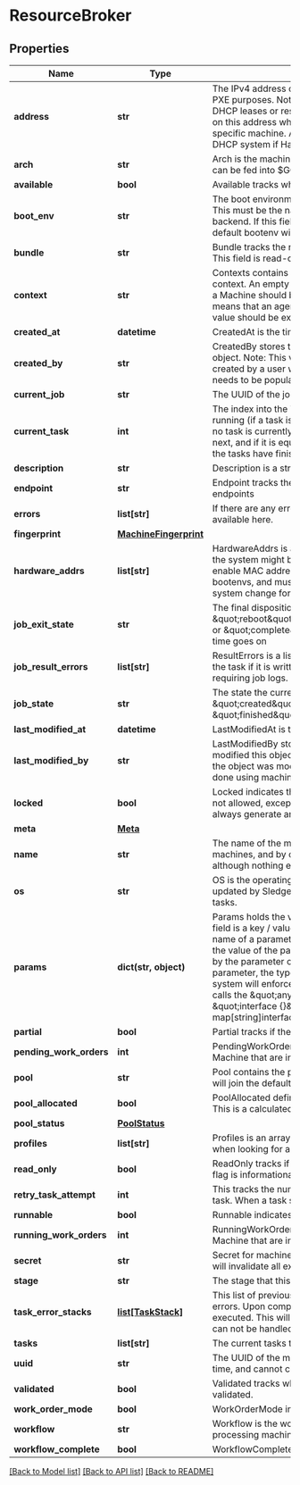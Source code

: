 # ResourceBroker

## Properties
Name | Type | Description | Notes
------------ | ------------- | ------------- | -------------
**address** | **str** | The IPv4 address of the machine that should be used for PXE purposes.  Note that this field does not directly tie into DHCP leases or reservations -- the provisioner relies solely on this address when determining what to render for a specific machine. Address is updated automatically by the DHCP system if HardwareAddrs is filled out. | [optional] 
**arch** | **str** | Arch is the machine architecture. It should be an arch that can be fed into $GOARCH. | 
**available** | **bool** | Available tracks whether or not the model passed validation. | [optional] 
**boot_env** | **str** | The boot environment that the machine should boot into.  This must be the name of a boot environment present in the backend. If this field is not present or blank, the global default bootenv will be used instead. | [optional] 
**bundle** | **str** | Bundle tracks the name of the store containing this object. This field is read-only, and cannot be changed via the API. | [optional] 
**context** | **str** | Contexts contains the name of the current execution context. An empty string indicates that an agent running on a Machine should be executing tasks, and any other value means that an agent running with its context set for this value should be executing tasks. | [optional] 
**created_at** | **datetime** | CreatedAt is the time that this object was created. | [optional] 
**created_by** | **str** | CreatedBy stores the value of the user that created this object. Note: This value is stored ONLY if the object was created by a user which means that &#x60;currentUserName&#x60; needs to be populated in the authBlob | [optional] 
**current_job** | **str** | The UUID of the job that is currently running. | [optional] 
**current_task** | **int** | The index into the Tasks list for the task that is currently running (if a task is running) or the next task that will run (if no task is currently running).  If -1, then the first task will run next, and if it is equal to the length of the Tasks list then all the tasks have finished running. | 
**description** | **str** | Description is a string for providing a simple description | [optional] 
**endpoint** | **str** | Endpoint tracks the owner of the object among DRP endpoints | [optional] 
**errors** | **list[str]** | If there are any errors in the validation process, they will be available here. | [optional] 
**fingerprint** | [**MachineFingerprint**](MachineFingerprint.md) |  | [optional] 
**hardware_addrs** | **list[str]** | HardwareAddrs is a list of MAC addresses we expect that the system might boot from. This must be filled out to enable MAC address based booting from the various bootenvs, and must be updated if the MAC addresses for a system change for whatever reason. | [optional] 
**job_exit_state** | **str** | The final disposition of the current job. Can be one of \&quot;reboot\&quot;,\&quot;poweroff\&quot;,\&quot;stop\&quot;, or \&quot;complete\&quot; Other substates may be added as time goes on | [optional] 
**job_result_errors** | **list[str]** | ResultErrors is a list of error from the task.  This is filled in by the task if it is written to do so.  This tracks results without requiring job logs. | [optional] 
**job_state** | **str** | The state the current job is in.  Must be one of \&quot;created\&quot;, \&quot;failed\&quot;, \&quot;finished\&quot;, \&quot;incomplete\&quot; | [optional] 
**last_modified_at** | **datetime** | LastModifiedAt is the time that this object was last modified. | [optional] 
**last_modified_by** | **str** | LastModifiedBy stores the value of the user that last modified this object. NOTE: This value is populated ONLY if the object was modified by a user which means any actions done using machine tokens will not get tracked | [optional] 
**locked** | **bool** | Locked indicates that changes to the Machine by users are not allowed, except for unlocking the machine, which will always generate an Audit event. | 
**meta** | [**Meta**](Meta.md) |  | [optional] 
**name** | **str** | The name of the machine.  This must be unique across all machines, and by convention it is the FQDN of the machine, although nothing enforces that. | 
**os** | **str** | OS is the operating system that the node is running in.  It is updated by Sledgehammer and by the various OS install tasks. | [optional] 
**params** | **dict(str, object)** | Params holds the values of parameters on the object.  The field is a key / value store of the parameters. The key is the name of a parameter.  The key is of type string. The value is the value of the parameter.  The type of the value is defined by the parameter object.  If the key doesn&#39;t reference a parameter, the type of the object can be anything.  The system will enforce the named parameter&#39;s value&#39;s type.  Go calls the \&quot;anything\&quot; parameters as \&quot;interface {}\&quot;.  Hence, the type of this field is a map[string]interface{}. | [optional] 
**partial** | **bool** | Partial tracks if the object is not complete when returned. | [optional] 
**pending_work_orders** | **int** | PendingWorkOrders is the number of work orders for this Machine that are in the &#39;created&#39; state. | [optional] 
**pool** | **str** | Pool contains the pool the machine is in. Unset machines will join the default Pool | [optional] 
**pool_allocated** | **bool** | PoolAllocated defines if the machine is allocated in this pool This is a calculated field. | [optional] 
**pool_status** | [**PoolStatus**](PoolStatus.md) |  | [optional] 
**profiles** | **list[str]** | Profiles is an array of profiles to apply to this object in order when looking for a parameter during rendering. | [optional] 
**read_only** | **bool** | ReadOnly tracks if the store for this object is read-only. This flag is informational, and cannot be changed via the API. | [optional] 
**retry_task_attempt** | **int** | This tracks the number of retry attempts for the current task. When a task succeeds, the retry value is reset. | [optional] 
**runnable** | **bool** | Runnable indicates that this is Runnable. | [optional] 
**running_work_orders** | **int** | RunningWorkOrders is the number of work orders for this Machine that are in the &#39;running&#39; state. | [optional] 
**secret** | **str** | Secret for machine token revocation.  Changing the secret will invalidate all existing tokens for this machine | [optional] 
**stage** | **str** | The stage that this is currently in. | [optional] 
**task_error_stacks** | [**list[TaskStack]**](TaskStack.md) | This list of previous task lists and current tasks to handle errors. Upon completing the list, the previous task list will be executed.  This will be capped to a depth of 1.  Error failures can not be handled. | [optional] 
**tasks** | **list[str]** | The current tasks that are being processed. | [optional] 
**uuid** | **str** | The UUID of the machine. This is auto-created at Create time, and cannot change afterwards. | 
**validated** | **bool** | Validated tracks whether or not the model has been validated. | [optional] 
**work_order_mode** | **bool** | WorkOrderMode indicates if the machine is action mode | [optional] 
**workflow** | **str** | Workflow is the workflow that is currently responsible for processing machine tasks. | 
**workflow_complete** | **bool** | WorkflowComplete indicates if the workflow is complete | [optional] 

[[Back to Model list]](../README.md#documentation-for-models) [[Back to API list]](../README.md#documentation-for-api-endpoints) [[Back to README]](../README.md)


